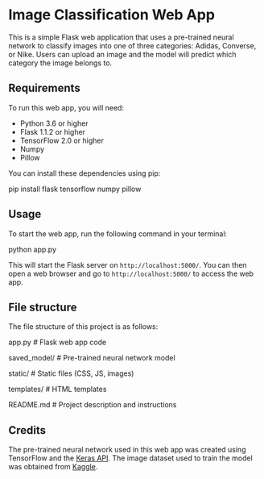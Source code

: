 
# Image Classification Web App

This is a simple Flask web application that uses a pre-trained neural network to classify images into one of three categories: Adidas, Converse, or Nike. Users can upload an image and the model will predict which category the image belongs to.

## Requirements

To run this web app, you will need:

- Python 3.6 or higher
- Flask 1.1.2 or higher
- TensorFlow 2.0 or higher
- Numpy
- Pillow

You can install these dependencies using pip:

pip install flask tensorflow numpy pillow


## Usage

To start the web app, run the following command in your terminal:

python app.py

This will start the Flask server on `http://localhost:5000/`. You can then open a web browser and go to `http://localhost:5000/` to access the web app.

## File structure

The file structure of this project is as follows:

app.py # Flask web app code

saved_model/ # Pre-trained neural network model

static/ # Static files (CSS, JS, images)

templates/ # HTML templates

README.md # Project description and instructions


## Credits

The pre-trained neural network used in this web app was created using TensorFlow and the [Keras API](https://keras.io/). The image dataset used to train the model was obtained from [Kaggle]([https://www.kaggle.com/datasets/die9origephit/nike-adidas-and-converse-imaged]). 



